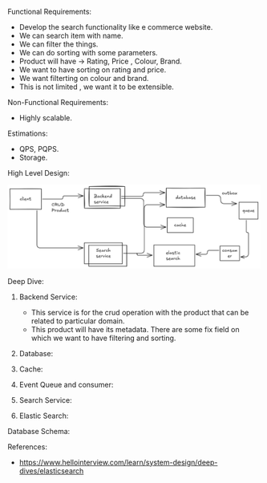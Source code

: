 Functional Requirements:

- Develop the search functionality like e commerce website.
- We can search item with name.
- We can filter the things.
- We can do sorting with some parameters.
- Product will have -> Rating, Price , Colour, Brand.
- We want to have sorting on rating and price.
- We want filterting on colour and brand.
- This is not limited , we want it to be extensible.



Non-Functional Requirements:
- Highly scalable.


Estimations:
- QPS, PQPS.
- Storage.


High Level Design:

![alt text](image.png) 

Deep Dive:

1. Backend Service:
    - This service is for the crud operation with the product that can be related to particular domain.
    - This product will have its metadata. There are some fix field on which we want to have filtering and sorting.

2. Database:

3. Cache:

4. Event Queue and consumer:

5. Search Service:

6. Elastic Search:

Database Schema:     





References:
- https://www.hellointerview.com/learn/system-design/deep-dives/elasticsearch

